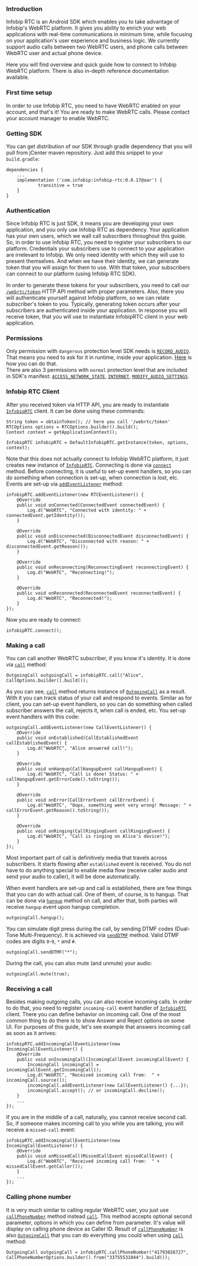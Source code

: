 ### Introduction
Infobip RTC is an Android SDK which enables you to take advantage of Infobip's WebRTC platform. It gives you ability to enrich your web applications with real-time communications in minimum time, while focusing on your application's user experience and business logic. We currently support audio calls between two WebRTC users, and phone calls between WebRTC user and actual phone device.

Here you will find overview and quick guide how to connect to Infobip WebRTC platform. There is also in-depth reference documentation available.

### First time setup
In order to use Infobip RTC, you need to have WebRTC enabled on your account, and that's it! You are ready to make WebRTC calls. Please contact your account manager to enable WebRTC.

### Getting SDK
You can get distribution of our SDK through gradle dependency that you will pull from jCenter maven repository. Just add this snippet to your `build.gradle`:
```
dependencies {
    ...
    implementation ('com.infobip:infobip-rtc:0.0.17@aar') {
            transitive = true
    }
}
```

### Authentication
Since Infobip RTC is just SDK, it means you are developing your own application, and you only use Infobip RTC as dependency. Your application has your own users, which we wall call subscribers throughout this guide. So, in order to use Infobip RTC, you need to register your subscribers to our platform. Credentials your subscribers use to connect to your application are irrelevant to Infobip. We only need identity with which they will use to present themselves. And when we have their identity, we can generate token that you will assign for them to use. With that token, your subscribers can connect to our platform (using Infobip RTC SDK).

In order to generate these tokens for your subscribers, you need to call our [`/webrtc/token`](https://dev.infobip.com/webrtc/generate-token) HTTP API method with proper parameters. Also, there you will authenticate yourself against Infobip platform, so we can relate subscriber's token to you. Typically, generating token occurs after your subscribers are authenticated inside your application.
In response you will receive token, that you will use to instantiate InfobipRTC client in your web application.

### Permissions
Only permission with `dangerous` protection level SDK needs is [`RECORD_AUDIO`](https://developer.android.com/reference/android/Manifest.permission.html#RECORD_AUDIO). That means you need to ask for it in runtime, inside your application. [Here](https://developer.android.com/training/permissions/requesting) is how you can do that.  
There are also 3 permissions with `normal` protection level that are included in SDK's manifest: [`ACCESS_NETWORK_STATE`](https://developer.android.com/reference/android/Manifest.permission.html#ACCESS_NETWORK_STATE), [`INTERNET`](https://developer.android.com/reference/android/Manifest.permission.html#INTERNET), [`MODIFY_AUDIO_SETTINGS`](https://developer.android.com/reference/android/Manifest.permission.html#MODIFY_AUDIO_SETTINGS).

### Infobip RTC Client
After you received token via HTTP API, you are ready to instantiate [`InfobipRTC`](https://github.com/infobip/infobip-rtc-android/wiki/InfobipRTC) client. It can be done using these commands:

```
String token = obtainToken(); // here you call '/webrtc/token'
RTCOptions options = RTCOptions.builder().build();
Context context = getApplicationContext();

InfobipRTC infobipRTC = DefaultInfobipRTC.getInstance(token, options, context);
```

Note that this does not actually connect to Infobip WebRTC platform, it just creates new instance of [`InfobipRTC`](https://github.com/infobip/infobip-rtc-android/wiki/InfobipRTC). Connecting is done via [`connect`](https://github.com/infobip/infobip-rtc-android/wiki/InfobipRTC#connect) method. Before connecting, it is useful to set-up event handlers, so you can do something when connection is set-up, when connection is lost, etc. Events are set-up via [`addEventListener`](https://github.com/infobip/infobip-rtc-android/wiki/InfobipRTC#addEventListener) method:

```
infobipRTC.addEventListener(new RTCEventListener() {
    @Override
    public void onConnected(ConnectedEvent connectedEvent) {
        Log.d("WebRTC", "Connected with identity: " + connectedEvent.getIdentity());
    }

    @Override
    public void onDisconnected(DisconnectedEvent disconnectedEvent) {
        Log.d("WebRTC", "Disconnected with reason: " + disconnectedEvent.getReason());
    }

    @Override
    public void onReconnecting(ReconnectingEvent reconnectingEvent) {
        Log.d("WebRTC", "Reconnecting!");
    }

    @Override
    public void onReconnected(ReconnectedEvent reconnectedEvent) {
        Log.d("WebRTC", "Reconnected!");
    }
});
```

Now you are ready to connect:

```
infobipRTC.connect();
```

### Making a call
You can call another WebRTC subscriber, if you know it's identity. It is done via [`call`](https://github.com/infobip/infobip-rtc-android/wiki/InfobipRTC#call) method:

```
OutgoingCall outgoingCall = infobipRTC.call("Alice", CallOptions.builder().build());
```

As you can see, [`call`](https://github.com/infobip/infobip-rtc-android/wiki/InfobipRTC#call) method returns instance of [`OutgoingCall`](https://github.com/infobip/infobip-rtc-android/wiki/OutgoingCall) as a result. With it you can track status of your call and respond to events. Similar as for client, you can set-up event handlers, so you can do something when called subscriber answers the call, rejects it, when call is ended, etc. You set-up event handlers with this code:

```
outgoingCall.addEventListener(new CallEventListener() {
    @Override
    public void onEstablished(CallEstablishedEvent callEstablishedEvent) {
        Log.d("WebRTC", "Alice answered call!");
    }

    @Override
    public void onHangup(CallHangupEvent callHangupEvent) {
        Log.d("WebRTC", "Call is done! Status: " + callHangupEvent.getErrorCode().toString());
    }

    @Override
    public void onError(CallErrorEvent callErrorEvent) {
        Log.d("WebRTC", "Oops, something went very wrong! Message: " + callErrorEvent.getReason().toString());
    }

    @Override
    public void onRinging(CallRingingEvent callRingingEvent) {
        Log.d("WebRTC", "Call is ringing on Alice's device!");
    }
});
```

Most important part of call is definitively media that travels across subscribers. It starts flowing after `established` event is received. You do not have to do anything special to enable media flow (receive caller audio and send your audio to caller), it will be done automatically.

When event handlers are set-up and call is established, there are few things that you can do with actual call. One of them, of course, is to hangup. That can be done via [`hangup`](https://github.com/infobip/infobip-rtc-android/wiki/Call#hangup) method on call, and after that, both parties will receive `hangup` event upon hangup completion.

```
outgoingCall.hangup();
```

You can simulate digit press during the call, by sending DTMF codes (Dual-Tone Multi-Frequency). It is achieved via [`sendDTMF`](https://github.com/infobip/infobip-rtc-android/wiki/Call#sendDTMF) method. Valid DTMF codes are digits `0`-`9`, `*` and `#`.

```
outgoingCall.sendDTMF("*");
```

During the call, you can also mute (and unmute) your audio:

```
outgoingCall.mute(true);
```

### Receiving a call
Besides making outgoing calls, you can also receive incoming calls. In order to do that, you need to register `incoming-call` event handler of [`InfobipRTC`](https://github.com/infobip/infobip-rtc-android/wiki/InfobipRTC) client. There you can define behavior on incoming call. One of the most common thing to do there is to show Answer and Reject options on some UI. For purposes of this guide, let's see example that answers incoming call as soon as it arrives:

```
infobipRTC.addIncomingCallEventListener(new IncomingCallEventListener() {
    @Override
    public void onIncomingCall(IncomingCallEvent incomingCallEvent) {
        IncomingCall incomingCall = incomingCallEvent.getIncomingCall();
        Log.d("WebRTC", "Received incoming call from:  " + incomingCall.source());
        incomingCall.addEventListener(new CallEventListener() {...});
        incomingCall.accept(); // or incomingCall.decline();
    }
    ...
});
```

If you are in the middle of a call, naturally, you cannot receive second call. So, if someone makes incoming call to you while you are talking, you will receive a `missed-call` event:

```
infobipRTC.addIncomingCallEventListener(new IncomingCallEventListener() {
    @Override
    public void onMissedCall(MissedCallEvent missedCallEvent) {
        Log.d("WebRTC", "Received incoming call from:  " + missedCallEvent.getCaller());
    }
    ...
});
```

### Calling phone number
It is very much similar to calling regular WebRTC user, you just use [`callPhoneNumber`](https://github.com/infobip/infobip-rtc-android/wiki/InfobipRTC#callPhoneNumber) method instead [`call`](https://github.com/infobip/infobip-rtc-android/wiki/InfobipRTC#call). This method accepts optional second parameter, options in which you can define from parameter. It's value will display on calling phone device as Caller ID. Result of [`callPhoneNumber`](https://github.com/infobip/infobip-rtc-android/wiki/InfobipRTC#callPhoneNumber) is also [`OutgoingCall`](https://github.com/infobip/infobip-rtc-android/wiki/OutgoingCall) that you can do everything you could when using [`call`](https://github.com/infobip/infobip-rtc-android/wiki/InfobipRTC#call) method:

```
OutgoingCall outgoingCall = infobipRTC.callPhoneNumber("41793026727", CallPhoneNumberOptions.builder().from("33755531044").build());
```